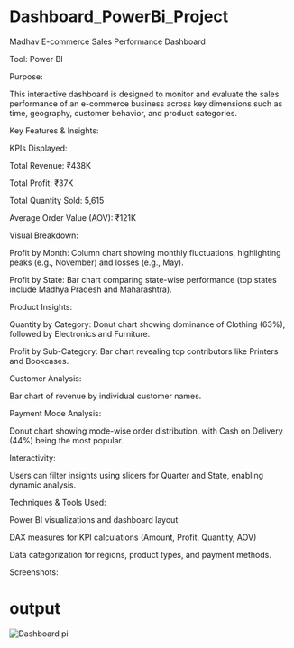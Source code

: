 # Dashboard_PowerBi_Project
Madhav E-commerce Sales Performance Dashboard

Tool: Power BI

Purpose:

This interactive dashboard is designed to monitor and evaluate the sales performance of an e-commerce business across key dimensions such as time, geography, customer behavior, and product categories.

Key Features & Insights:

KPIs Displayed:

Total Revenue: ₹438K

Total Profit: ₹37K

Total Quantity Sold: 5,615

Average Order Value (AOV): ₹121K

Visual Breakdown:

Profit by Month: Column chart showing monthly fluctuations, highlighting peaks (e.g., November) and losses (e.g., May).

Profit by State: Bar chart comparing state-wise performance (top states include Madhya Pradesh and Maharashtra).

Product Insights:

Quantity by Category: Donut chart showing dominance of Clothing (63%), followed by Electronics and Furniture.

Profit by Sub-Category: Bar chart revealing top contributors like Printers and Bookcases.

Customer Analysis:

Bar chart of revenue by individual customer names.

Payment Mode Analysis:

Donut chart showing mode-wise order distribution, with Cash on Delivery (44%) being the most popular.

Interactivity:

Users can filter insights using slicers for Quarter and State, enabling dynamic analysis.

Techniques & Tools Used:

Power BI visualizations and dashboard layout

DAX measures for KPI calculations (Amount, Profit, Quantity, AOV)

Data categorization for regions, product types, and payment methods.

Screenshots:
# output
![Dashboard pi](https://github.com/user-attachments/assets/e5818904-cb22-44eb-ab7e-a6f7583c829b)




